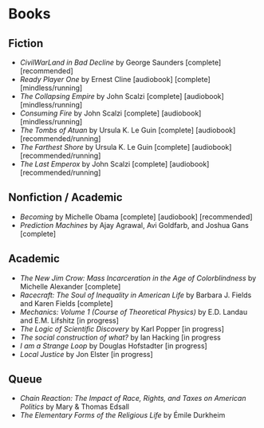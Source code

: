 # Books 

## Fiction
 * *CivilWarLand in Bad Decline* by George Saunders [complete] [recommended]
 * *Ready Player One* by Ernest Cline [audiobook] [complete] [mindless/running]
 * *The Collapsing Empire* by John Scalzi [complete] [audiobook] [mindless/running]
 * *Consuming Fire* by John Scalzi [complete] [audiobook] [mindless/running]
 * *The Tombs of Atuan* by Ursula K. Le Guin [complete] [audiobook] [recommended/running]
 * *The Farthest Shore* by Ursula K. Le Guin [complete] [audiobook] [recommended/running]
 * *The Last Emperox* by John Scalzi [complete] [audiobook] [recommended/running]

## Nonfiction / Academic
 * *Becoming* by Michelle Obama [complete] [audiobook] [recommended]
 * *Prediction Machines* by Ajay Agrawal, Avi Goldfarb, and Joshua Gans [complete] 

## Academic 
 * *The New Jim Crow: Mass Incarceration in the Age of Colorblindness* by Michelle Alexander [complete]
 * *Racecraft: The Soul of Inequality in American Life* by Barbara J. Fields and Karen Fields [complete]
 * *Mechanics: Volume 1 (Course of Theoretical Physics)* by E.D. Landau and E.M. Lifshitz [in progress]
 * *The Logic of Scientific Discovery* by Karl Popper [in progress]
 * *The social construction of what?* by Ian Hacking [in progress
 * *I am a Strange Loop* by Douglas Hofstadter [in progress]
 * *Local Justice* by Jon Elster [in progress]
  
 ## Queue
  * *Chain Reaction: The Impact of Race, Rights, and Taxes on American Politics* by Mary & Thomas Edsall
  * *The Elementary Forms of the Religious Life* by Émile Durkheim
